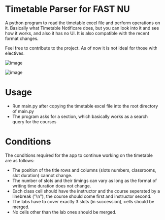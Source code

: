 # Timetable Parser for FAST NU

A python program to read the timetable excel file and perform operations on it. Basically what Timetable Notificare does, but you can look into it and see how it works, and also it has no UI. It is also compatible with the recent format changes.

Feel free to contribute to the project. As of now it is not ideal for those with electives.

![image](https://github.com/thenoisyninga/fast_timetable_parser/assets/88588593/44abd4b2-68db-465b-bcb4-42fe8c4b12c2)

![image](https://github.com/thenoisyninga/fast_timetable_parser/assets/88588593/fa24d16b-e24e-42d5-9517-c2dfd9cac268)

# Usage
- Run main.py after copying the timetable excel file into the root directory of main.py
- The program asks for a section, which basically works as a search query for the courses

# Conditions
The conditions required for the app to continue working on the timetable are as follows:
- The position of the title rows and columns (slots numbers, classrooms, slot duration) cannot change.
- The number of slots and their timings can vary as long as the format of writing time duration does not change.
- Each class cell should have the instructor and the course seperated by a linebreak ("\n"), the course should come first and instructor second.
- The labs have to cover exactly 3 slots (in succession), cells should be merged.
- No cells other than the lab ones should be merged.
